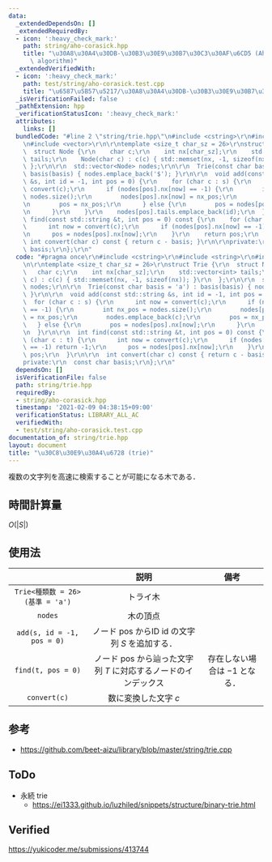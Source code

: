 ```yaml
---
data:
  _extendedDependsOn: []
  _extendedRequiredBy:
  - icon: ':heavy_check_mark:'
    path: string/aho-corasick.hpp
    title: "\u30A8\u30A4\u30DB-\u30B3\u30E9\u30B7\u30C3\u30AF\u6CD5 (Aho-Corasick\
      \ algorithm)"
  _extendedVerifiedWith:
  - icon: ':heavy_check_mark:'
    path: test/string/aho-corasick.test.cpp
    title: "\u6587\u5B57\u5217/\u30A8\u30A4\u30DB-\u30B3\u30E9\u30B7\u30C3\u30AF\u6CD5"
  _isVerificationFailed: false
  _pathExtension: hpp
  _verificationStatusIcon: ':heavy_check_mark:'
  attributes:
    links: []
  bundledCode: "#line 2 \"string/trie.hpp\"\n#include <cstring>\r\n#include <string>\r\
    \n#include <vector>\r\n\r\ntemplate <size_t char_sz = 26>\r\nstruct Trie {\r\n\
    \  struct Node {\r\n    char c;\r\n    int nx[char_sz];\r\n    std::vector<int>\
    \ tails;\r\n    Node(char c) : c(c) { std::memset(nx, -1, sizeof(nx)); }\r\n \
    \ };\r\n\r\n  std::vector<Node> nodes;\r\n\r\n  Trie(const char basis = 'a') :\
    \ basis(basis) { nodes.emplace_back('$'); }\r\n\r\n  void add(const std::string\
    \ &s, int id = -1, int pos = 0) {\r\n    for (char c : s) {\r\n      int now =\
    \ convert(c);\r\n      if (nodes[pos].nx[now] == -1) {\r\n        int nx_pos =\
    \ nodes.size();\r\n        nodes[pos].nx[now] = nx_pos;\r\n        nodes.emplace_back(c);\r\
    \n        pos = nx_pos;\r\n      } else {\r\n        pos = nodes[pos].nx[now];\r\
    \n      }\r\n    }\r\n    nodes[pos].tails.emplace_back(id);\r\n  }\r\n\r\n  int\
    \ find(const std::string &t, int pos = 0) const {\r\n    for (char c : t) {\r\n\
    \      int now = convert(c);\r\n      if (nodes[pos].nx[now] == -1) return -1;\r\
    \n      pos = nodes[pos].nx[now];\r\n    }\r\n    return pos;\r\n  }\r\n\r\n \
    \ int convert(char c) const { return c - basis; }\r\n\r\nprivate:\r\n  const char\
    \ basis;\r\n};\r\n"
  code: "#pragma once\r\n#include <cstring>\r\n#include <string>\r\n#include <vector>\r\
    \n\r\ntemplate <size_t char_sz = 26>\r\nstruct Trie {\r\n  struct Node {\r\n \
    \   char c;\r\n    int nx[char_sz];\r\n    std::vector<int> tails;\r\n    Node(char\
    \ c) : c(c) { std::memset(nx, -1, sizeof(nx)); }\r\n  };\r\n\r\n  std::vector<Node>\
    \ nodes;\r\n\r\n  Trie(const char basis = 'a') : basis(basis) { nodes.emplace_back('$');\
    \ }\r\n\r\n  void add(const std::string &s, int id = -1, int pos = 0) {\r\n  \
    \  for (char c : s) {\r\n      int now = convert(c);\r\n      if (nodes[pos].nx[now]\
    \ == -1) {\r\n        int nx_pos = nodes.size();\r\n        nodes[pos].nx[now]\
    \ = nx_pos;\r\n        nodes.emplace_back(c);\r\n        pos = nx_pos;\r\n   \
    \   } else {\r\n        pos = nodes[pos].nx[now];\r\n      }\r\n    }\r\n    nodes[pos].tails.emplace_back(id);\r\
    \n  }\r\n\r\n  int find(const std::string &t, int pos = 0) const {\r\n    for\
    \ (char c : t) {\r\n      int now = convert(c);\r\n      if (nodes[pos].nx[now]\
    \ == -1) return -1;\r\n      pos = nodes[pos].nx[now];\r\n    }\r\n    return\
    \ pos;\r\n  }\r\n\r\n  int convert(char c) const { return c - basis; }\r\n\r\n\
    private:\r\n  const char basis;\r\n};\r\n"
  dependsOn: []
  isVerificationFile: false
  path: string/trie.hpp
  requiredBy:
  - string/aho-corasick.hpp
  timestamp: '2021-02-09 04:38:15+09:00'
  verificationStatus: LIBRARY_ALL_AC
  verifiedWith:
  - test/string/aho-corasick.test.cpp
documentation_of: string/trie.hpp
layout: document
title: "\u30C8\u30E9\u30A4\u6728 (trie)"
---
```


複数の文字列を高速に検索することが可能になる木である．


## 時間計算量

$O(\lvert S \rvert)$


## 使用法

||説明|備考|
|:--:|:--:|:--:|
|`Trie<種類数 = 26>(基準 = 'a')`|トライ木||
|`nodes`|木の頂点||
|`add(s, id = -1, pos = 0)`|ノード $\mathrm{pos}$ からID $\mathrm{id}$ の文字列 $S$ を追加する．||
|`find(t, pos = 0)`|ノード $\mathrm{pos}$ から辿った文字列 $T$ に対応するノードのインデックス|存在しない場合は $-1$ となる．|
|`convert(c)`|数に変換した文字 $c$||


## 参考

- https://github.com/beet-aizu/library/blob/master/string/trie.cpp


## ToDo

- 永続 trie
  - https://ei1333.github.io/luzhiled/snippets/structure/binary-trie.html


## Verified

https://yukicoder.me/submissions/413744
